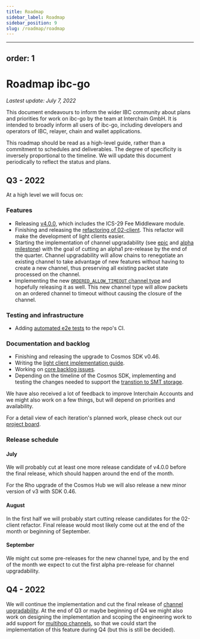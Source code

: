 ```yaml
---
title: Roadmap
sidebar_label: Roadmap
sidebar_position: 9
slug: /roadmap/roadmap
---
```

---
order: 1
---

# Roadmap ibc-go

_Lastest update: July 7, 2022_

This document endeavours to inform the wider IBC community about plans and priorities for work on ibc-go by the team at Interchain GmbH. It is intended to broadly inform all users of ibc-go, including developers and operators of IBC, relayer, chain and wallet applications.

This roadmap should be read as a high-level guide, rather than a commitment to schedules and deliverables. The degree of specificity is inversely proportional to the timeline. We will update this document periodically to reflect the status and plans.

## Q3 - 2022

At a high level we will focus on:

### Features

- Releasing [v4.0.0](https://github.com/cosmos/ibc-go/milestone/26), which includes the ICS-29 Fee Middleware module.
- Finishing and releasing the [refactoring of 02-client](https://github.com/cosmos/ibc-go/milestone/16). This refactor will make the development of light clients easier.
- Starting the implementation of channel upgradability (see [epic](https://github.com/cosmos/ibc-go/issues/1599) and [alpha milestone](https://github.com/cosmos/ibc-go/milestone/29)) with the goal of cutting an alpha1 pre-release by the end of the quarter. Channel upgradability will allow chains to renegotiate an existing channel to take advantage of new features without having to create a new channel, thus preserving all existing packet state processed on the channel.
- Implementing the new [`ORDERED_ALLOW_TIMEOUT` channel type](https://github.com/cosmos/ibc-go/milestone/31) and hopefully releasing it as well. This new channel type will allow packets on an ordered channel to timeout without causing the closure of the channel.

### Testing and infrastructure

- Adding [automated e2e tests](https://github.com/cosmos/ibc-go/milestone/32) to the repo's CI.

### Documentation and backlog

- Finishing and releasing the upgrade to Cosmos SDK v0.46.
- Writing the [light client implementation guide](https://github.com/cosmos/ibc-go/issues/59).
- Working on [core backlog issues](https://github.com/cosmos/ibc-go/milestone/28).
- Depending on the timeline of the Cosmos SDK, implementing and testing the changes needed to support the [transtion to SMT storage](https://github.com/cosmos/ibc-go/milestone/21).

We have also received a lot of feedback to improve Interchain Accounts and we might also work on a few things, but will depend on priorities and availability.

For a detail view of each iteration's planned work, please check out our [project board](https://github.com/orgs/cosmos/projects/7).

### Release schedule

#### **July**

We will probably cut at least one more release candidate of v4.0.0 before the final release, which should happen around the end of the month. 

For the Rho upgrade of the Cosmos Hub we will also release a new minor version of v3 with SDK 0.46.

#### **August**

In the first half we will probably start cutting release candidates for the 02-client refactor. Final release would most likely come out at the end of the month or beginning of September.

#### **September**

We might cut some pre-releases for the new channel type, and by the end of the month we expect to cut the first alpha pre-release for channel upgradability.

## Q4 - 2022

We will continue the implementation and cut the final release of [channel upgradability](https://github.com/cosmos/ibc/blob/master/spec/core/ics-004-channel-and-packet-semantics/UPGRADES.md). At the end of Q3 or maybe beginning of Q4 we might also work on designing the implementation and scoping the engineering work to add support for [multihop channels](https://github.com/cosmos/ibc/pull/741/files), so that we could start the implementation of this feature during Q4 (but this is still be decided).

